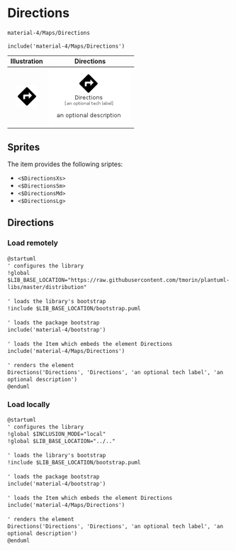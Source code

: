 # Directions


```text
material-4/Maps/Directions
```

```text
include('material-4/Maps/Directions')
```



| Illustration | Directions |
| :---: | :---: |
| ![illustration for Illustration](../../material-4/Maps/Directions.png) | ![illustration for Directions](../../material-4/Maps/Directions.Local.png) |



## Sprites
The item provides the following sriptes:

- `<$DirectionsXs>`
- `<$DirectionsSm>`
- `<$DirectionsMd>`
- `<$DirectionsLg>`





## Directions

### Load remotely
```plantuml
@startuml
' configures the library
!global $LIB_BASE_LOCATION="https://raw.githubusercontent.com/tmorin/plantuml-libs/master/distribution"

' loads the library's bootstrap
!include $LIB_BASE_LOCATION/bootstrap.puml

' loads the package bootstrap
include('material-4/bootstrap')

' loads the Item which embeds the element Directions
include('material-4/Maps/Directions')

' renders the element
Directions('Directions', 'Directions', 'an optional tech label', 'an optional description')
@enduml
```

### Load locally
```plantuml
@startuml
' configures the library
!global $INCLUSION_MODE="local"
!global $LIB_BASE_LOCATION="../.."

' loads the library's bootstrap
!include $LIB_BASE_LOCATION/bootstrap.puml

' loads the package bootstrap
include('material-4/bootstrap')

' loads the Item which embeds the element Directions
include('material-4/Maps/Directions')

' renders the element
Directions('Directions', 'Directions', 'an optional tech label', 'an optional description')
@enduml
```

